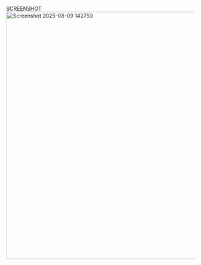 SCREENSHOT
<img width="1051" height="660" alt="Screenshot 2025-08-09 142750" src="https://github.com/user-attachments/assets/ae65d454-91ca-4923-aae9-1a54f555df58" />

